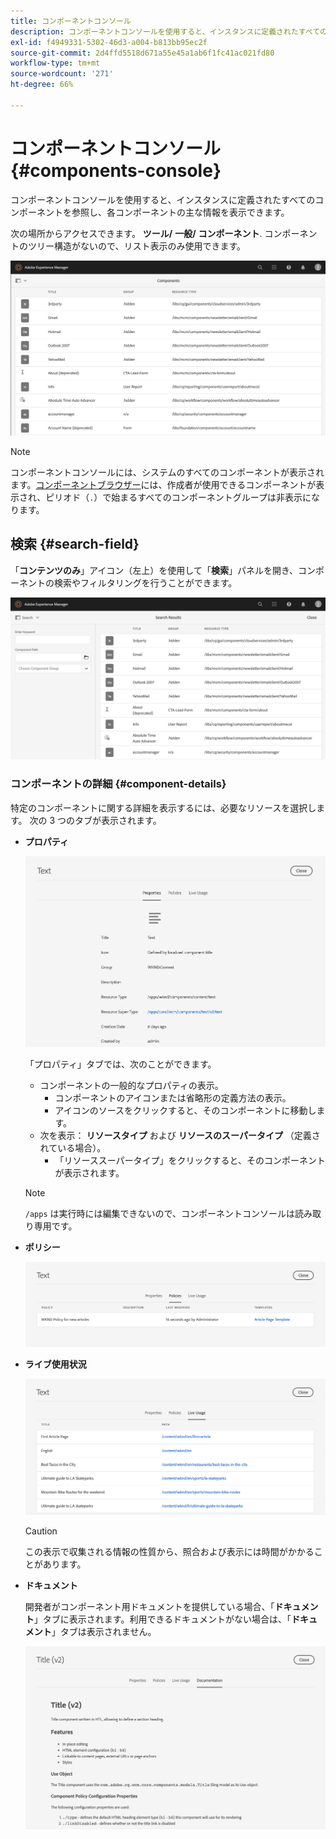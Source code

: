 ```yaml
---
title: コンポーネントコンソール
description: コンポーネントコンソールを使用すると、インスタンスに定義されたすべてのコンポーネントを参照できます
exl-id: f4949331-5302-46d3-a004-b813bb95ec2f
source-git-commit: 2d4ffd5518d671a55e45a1ab6f1fc41ac021fd80
workflow-type: tm+mt
source-wordcount: '271'
ht-degree: 66%

---
```


# コンポーネントコンソール {#components-console}

コンポーネントコンソールを使用すると、インスタンスに定義されたすべてのコンポーネントを参照し、各コンポーネントの主な情報を表示できます。

次の場所からアクセスできます。 **ツール/** **一般/** **コンポーネント**. コンポーネントのツリー構造がないので、リスト表示のみ使用できます。

![コンポーネントコンソール](/help/sites-cloud/authoring/assets/components-console.png)

>[!NOTE]
>
>コンポーネントコンソールには、システムのすべてのコンポーネントが表示されます。[コンポーネントブラウザー](/help/sites-cloud/authoring/fundamentals/environment-tools.md#components-browser)には、作成者が使用できるコンポーネントが表示され、ピリオド（`.`）で始まるすべてのコンポーネントグループは非表示になります。

## 検索 {#search-field}

「**コンテンツのみ**」アイコン（左上）を使用して「**検索**」パネルを開き、コンポーネントの検索やフィルタリングを行うことができます。

![コンポーネントコンソールでの検索](/help/sites-cloud/authoring/assets/components-console-search.png)

### コンポーネントの詳細 {#component-details}

特定のコンポーネントに関する詳細を表示するには、必要なリソースを選択します。 次の 3 つのタブが表示されます。

* **プロパティ**

  ![コンポーネントコンソールのプロパティ](/help/sites-cloud/authoring/assets/components-console-properties.png)

  「プロパティ」タブでは、次のことができます。

   * コンポーネントの一般的なプロパティの表示。
      * コンポーネントのアイコンまたは省略形の定義方法の表示。<!-- View how the [icon or abbreviation has been defined](/help/sites-developing/components-basics.md#component-icon-in-touch-ui) for the component.-->
      * アイコンのソースをクリックすると、そのコンポーネントに移動します。
   * 次を表示： **リソースタイプ** および **リソースのスーパータイプ** （定義されている場合）。
      * 「リソーススーパータイプ」をクリックすると、そのコンポーネントが表示されます。

  >[!NOTE]
  >
  >`/apps` は実行時には編集できないので、コンポーネントコンソールは読み取り専用です。

* **ポリシー**

  ![コンポーネントコンソールのポリシー](/help/sites-cloud/authoring/assets/components-console-policies.png)

* **ライブ使用状況**

  ![コンポーネントのライブ使用状況](/help/sites-cloud/authoring/assets/components-console-live-usage.png)

  >[!CAUTION]
  >
  >この表示で収集される情報の性質から、照合および表示には時間がかかることがあります。

* **ドキュメント**

  開発者がコンポーネント用ドキュメントを提供している場合、「**ドキュメント**」タブに表示されます。利用できるドキュメントがない場合は、「**ドキュメント**」タブは表示されません。<!-- If the developer has provided [documentation for the component](/help/sites-developing/developing-components.md#documenting-your-component), it will appear on the **Documentation** tab. If there is no documentation available, the **Documentation** tab will not be shown.-->

  ![コンポーネントのドキュメント](/help/sites-cloud/authoring/assets/components-console-documentation.png)
